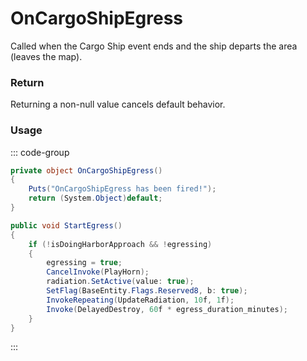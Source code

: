 # OnCargoShipEgress
<Badge type="info" text="Entity"/><Badge type="danger" text="Carbon Compatible"/><Badge type="warning" text="Oxide Compatible"/>
Called when the Cargo Ship event ends and the ship departs the area (leaves the map).

### Return
Returning a non-null value cancels default behavior.

### Usage
::: code-group
```csharp [Example]
private object OnCargoShipEgress()
{
	Puts("OnCargoShipEgress has been fired!");
	return (System.Object)default;
}
```
```csharp [Source — Assembly-CSharp @ CargoShip]
public void StartEgress()
{
	if (!isDoingHarborApproach && !egressing)
	{
		egressing = true;
		CancelInvoke(PlayHorn);
		radiation.SetActive(value: true);
		SetFlag(BaseEntity.Flags.Reserved8, b: true);
		InvokeRepeating(UpdateRadiation, 10f, 1f);
		Invoke(DelayedDestroy, 60f * egress_duration_minutes);
	}
}

```
:::
